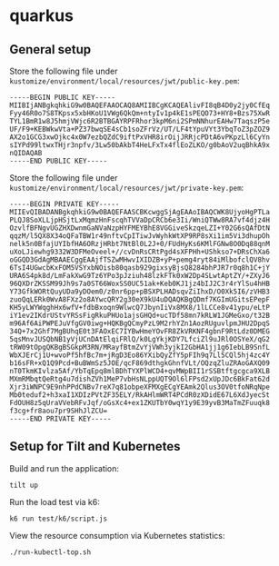# quarkus

## General setup

Store the following file under `kustomize/environment/local/resources/jwt/public-key.pem`:

```text
-----BEGIN PUBLIC KEY-----
MIIBIjANBgkqhkiG9w0BAQEFAAOCAQ8AMIIBCgKCAQEAlivFI8qB4D0y2jy0CfEq
Fyy46R0o7S8TKpsx5xbHKoU1VWg6QkQm+ntyIv1p4kE1sPEQO73+HY8+Bzs75XwR
TYL1BmR1w8J5hmjVWjc6R2BTBGAYRPFRhor3kpM6ni2SPmNNhurEAHw7TaqszP5e
UF/F9+KEBWkwVta+PZ37bwqSE4sCb1soZFrVz/UT/LF4tYpuVYt3YbqToZ3pZOZ9
AX2o1GCG3xwOjkc4x0W7ezbQZdC9iftPxVHR8irOijJRRjcPDtA6vPKpzLl6CyYn
sIYPd99ltwxTHjr3npfv/3Lw50bAkbT4HeLFxTx4flEoZLKO/g0bAoV2uqBhkA9x
nQIDAQAB
-----END PUBLIC KEY-----
```

Store the following file under `kustomize/environment/local/resources/jwt/private-key.pem`:

```text
-----BEGIN PRIVATE KEY-----
MIIEvQIBADANBgkqhkiG9w0BAQEFAASCBKcwggSjAgEAAoIBAQCWK8UjyoHgPTLa
PLQJ8SoXLLjpHSjtLxMqmzHnFscqhTVVaDpCRCb6e3Ii/WniQTWw8RA7vf4djz4H
OzvlfBFNgvUGZHXDwnmGaNVaNzpHYFMEYBhE8VGGiveSkzqeLZI+Y02G6sQAfDtN
qqzM/l5QX8X34oQFaTBW1r49nftvCpITiwJvWyhkWtXP9RP8sXi1im5Vi3dhupOh
nelk5n0BfajUYIbfHA6ORzjHRbt7NtBl0L2J+0/FUdHyKs6KMlFGNw8O0Dq88qnM
uXoLJiewhg9332W3DFMeOveel+//cvDnRsCRtPgd4sXFPHh+UShkso7+DRsChXa6
oGGQD3GdAgMBAAECggEAAjfTSZwMHwvIXIDZB+yP+pemg4ryt84iMlbofclQV8hv
6TsI4UGwcbKxFOM5VSYxbNOisb80qasb929gixsyBjsQ8284bhPJR7r0q8h1C+jY
URA6S4pk8d/LmFakXwG9Tz6YPo3pJziuh48lzkFTk0xW2Dp4SLwtAptZY/+ZXyJ6
96QXDrZKSSM99Jh9s7a0ST66WoxSS0UC51ak+Keb0KJ1jz4bIJ2C3r4rYlSu4hHB
Y73GfkWORtQuyUDa9yDOem0/z0nr6pp+pBSXPLHADsqvZiIhxD/O0Xk5I6/zVHB3
zuoQqLERk0WvA8FXz2o8AYwcQRY2g30eX9kU4uDQAQKBgQDmf7KGImUGitsEPepF
KH5yLWYWqghHx6wfV+fdbBxoqn9WlwcQ7JbynIiVx8MX8/1lLCCe8v41ypu/eLtP
iY1ev2IKdrUStvYRSsFigRkuPHUo1ajsGHQd+ucTDf58mn7kRLW1JGMeGxo/t32B
m96Af6AiPWPEJuVfgGV0iwg+HQKBgQCmyPzL9M2rhYZn1AozRUguvlpmJHU2DpqS
34Q+7x2Ghf7MgBUhqE0t3FAOxEC7IYBwHmeYOvFR8ZkVRKNF4gbnF9RtLdz0DMEG
5qsMnvJUSQbNB1yVjUCnDAtElqiFRlQ/k0LgYkjKDY7LfciZl9uJRl0OSYeX/qG2
tRW09tOpgQKBgBSGkpM3RN/MRayfBtmZvYjVWh3yjkI2GbHA1jj1g6IebLB9SnfL
WbXJErCj1U+wvoPf5hfBc7m+jRgD3Eo86YXibQyZfY5pFIh9q7Ll5CQl5hj4zc4Y
b16sFR+xQ1Q9Pcd+BuBWmSz5JOE/qcF869dthgkGhnfVLt/OQzqZluZRAoGAXQ09
nT0TkmKIvlza5Af/YbTqEpq8mlBDhTYXPlWCD4+qvMWpBII1rSSBtftgcgca9XLB
MXmRMbqtQeRtg4u7dishZVh1MeP7vbHsNLppUQT9Ol6lFPsd2xUpJDc6BkFat62d
Xjr3iWNPC9E9nhPPdCNBv7reX7q81obpeXFMXgECgYEAmk2Qlus3OV0tfoNRqNpe
Mb0teduf2+h3xaI1XDIzPVtZF35ELY/RkAHlmWRT4PCdR0zXDidE67L6XdJyecSt
FdOUH8z5qUraVVebRFvJqf/oGsXc4+ex1ZKUTbY0wqY1y9E39yvB3MaTmZFuuqk8
f3cg+fr8aou7pr9SHhJlZCU=
-----END PRIVATE KEY-----
```

## Setup for Tilt and Kubernetes

Build and run the application:

```shell
tilt up
```

Run the load test via k6:

```shell
k6 run test/k6/script.js
```

View the resource consumption via Kubernetes statistics:

```shell
./run-kubectl-top.sh
```
